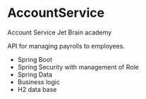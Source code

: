 # AccountService
Account Service Jet Brain academy

API for managing payrolls to employees.

- Spring Boot
- Spring Security with management of Role
- Spring Data
- Business logic
- H2 data base

